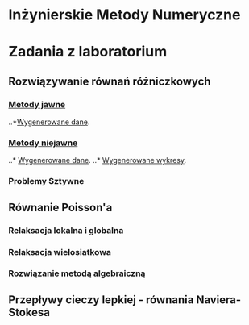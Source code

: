# Inżynierskie Metody Numeryczne
# Zadania z laboratorium

## Rozwiązywanie równań różniczkowych

### [Metody jawne](https://github.com/Kannute/Engineering-Numerical-Methods/tree/main/lab01)
..*[Wygenerowane dane](https://github.com/Kannute/Engineering-Numerical-Methods/tree/main/lab01/data).

### [Metody niejawne](https://github.com/Kannute/Engineering-Numerical-Methods/tree/main/lab02)
..* [Wygenerowane dane](https://github.com/Kannute/Engineering-Numerical-Methods/tree/main/lab02/data).
..* [Wygenerowane wykresy](https://github.com/Kannute/Engineering-Numerical-Methods/tree/main/lab02/plots/charts).
### Problemy Sztywne

## Równanie Poisson'a 

### Relaksacja lokalna i globalna

### Relaksacja wielosiatkowa

### Rozwiązanie metodą algebraiczną

## Przepływy cieczy lepkiej - równania Naviera-Stokesa
